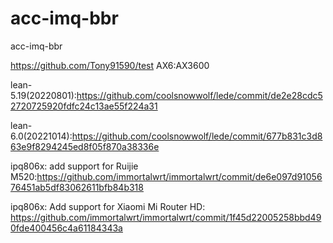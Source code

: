 # acc-imq-bbr
acc-imq-bbr

https://github.com/Tony91590/test AX6:AX3600


lean-5.19(20220801):https://github.com/coolsnowwolf/lede/commit/de2e28cdc52720725920fdfc24c13ae55f224a31

lean-6.0(20221014):https://github.com/coolsnowwolf/lede/commit/677b831c3d863e9f8294245ed8f05f870a38336e

ipq806x: add support for Ruijie M520:https://github.com/immortalwrt/immortalwrt/commit/de6e097d9105676451ab5df83062611bfb84b318

ipq806x: Add support for Xiaomi Mi Router HD: https://github.com/immortalwrt/immortalwrt/commit/1f45d22005258bbd490fde400456c4a61184343a

